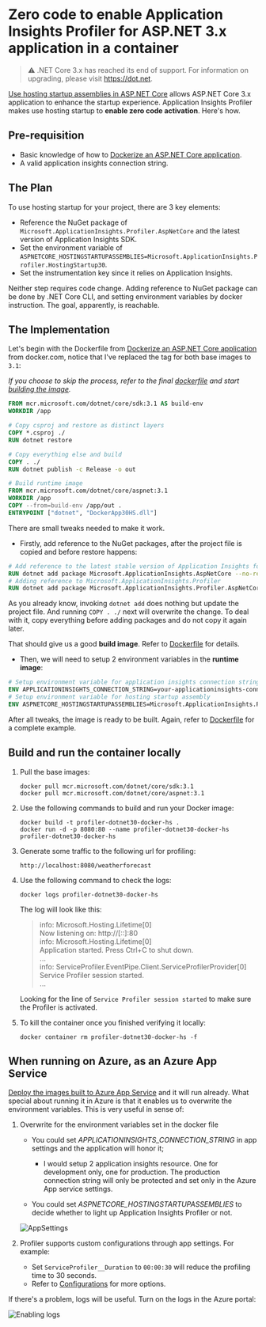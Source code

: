 # Zero code to enable Application Insights Profiler for ASP.NET 3.x application in a container

> ⚠️ .NET Core 3.x has reached its end of support. For information on upgrading, please visit <https://dot.net>.

[Use hosting startup assemblies in ASP.NET Core](https://docs.microsoft.com/en-us/aspnet/core/fundamentals/host/platform-specific-configuration?view=aspnetcore-3.0) allows ASP.NET Core 3.x application to enhance the startup experience. Application Insights Profiler makes use hosting startup to **enable zero code activation**. Here's how.

## Pre-requisition

* Basic knowledge of how to [Dockerize an ASP.NET Core application](https://docs.docker.com/engine/examples/dotnetcore/).
* A valid application insights connection string.

## The Plan

To use hosting startup for your project, there are 3 key elements:

* Reference the NuGet package of `Microsoft.ApplicationInsights.Profiler.AspNetCore` and the latest version of Application Insights SDK.
* Set the environment variable of `ASPNETCORE_HOSTINGSTARTUPASSEMBLIES=Microsoft.ApplicationInsights.Profiler.HostingStartup30`.
* Set the instrumentation key since it relies on Application Insights.

Neither step requires code change. Adding reference to NuGet package can be done by .NET Core CLI, and setting environment variables by docker instruction. The goal, apparently, is reachable.

## The Implementation

Let's begin with the Dockerfile from [Dockerize an ASP.NET Core application](https://docs.docker.com/engine/examples/dotnetcore/) from docker.com, notice that I've replaced the tag for both base images to `3.1`:

_If you choose to skip the process, refer to the final [dockerfile](./Dockerfile) and start [building the image](#Build-and-run-the-container-locally)._

```dockerfile
FROM mcr.microsoft.com/dotnet/core/sdk:3.1 AS build-env
WORKDIR /app

# Copy csproj and restore as distinct layers
COPY *.csproj ./
RUN dotnet restore

# Copy everything else and build
COPY . ./
RUN dotnet publish -c Release -o out

# Build runtime image
FROM mcr.microsoft.com/dotnet/core/aspnet:3.1
WORKDIR /app
COPY --from=build-env /app/out .
ENTRYPOINT ["dotnet", "DockerApp30HS.dll"]
```

There are small tweaks needed to make it work.

* Firstly, add reference to the NuGet packages, after the project file is copied and before restore happens:

```dockerfile
# Add reference to the latest stable version of Application Insights for ASP.NET Core.
RUN dotnet add package Microsoft.ApplicationInsights.AspNetCore --no-restore
# Adding reference to Microsoft.ApplicationInsights.Profiler
RUN dotnet add package Microsoft.ApplicationInsights.Profiler.AspNetCore -v 2.* --no-restore
```

As you already know, invoking `dotnet add` does nothing but update the project file. And running `COPY . ./` next will overwrite the change. To deal with it, copy everything before adding packages and do not copy it again later.

That should give us a good **build image**. Refer to [Dockerfile](./Dockerfile) for details.

* Then, we will need to setup 2 environment variables in the **runtime image**:

```dockerfile
# Setup environment variable for application insights connection string
ENV APPLICATIONINSIGHTS_CONNECTION_STRING=your-applicationinsights-connection-string
# Setup environment variable for hosting startup assembly
ENV ASPNETCORE_HOSTINGSTARTUPASSEMBLIES=Microsoft.ApplicationInsights.Profiler.HostingStartup30
```

After all tweaks, the image is ready to be built. Again, refer to [Dockerfile](./Dockerfile) for a complete example.

## Build and run the container locally

1. Pull the base images:

    ```docker
    docker pull mcr.microsoft.com/dotnet/core/sdk:3.1
    docker pull mcr.microsoft.com/dotnet/core/aspnet:3.1
    ```

1. Use the following commands to build and run your Docker image:

    ```docker
    docker build -t profiler-dotnet30-docker-hs .
    docker run -d -p 8080:80 --name profiler-dotnet30-docker-hs profiler-dotnet30-docker-hs
    ```

1. Generate some traffic to the following url for profiling:

    ```url
    http://localhost:8080/weatherforecast
    ```

1. Use the following command to check the logs:

    ```docker
    docker logs profiler-dotnet30-docker-hs
    ```

    The log will look like this:
    > info: Microsoft.Hosting.Lifetime[0] \
      Now listening on: http://[::]:80 \
    info: Microsoft.Hosting.Lifetime[0] \
        Application started. Press Ctrl+C to shut down. \
    ... \
    info: ServiceProfiler.EventPipe.Client.ServiceProfilerProvider[0] \
        Service Profiler session started. \
    ...

    Looking for the line of `Service Profiler session started` to make sure the Profiler is activated.

1. To kill the container once you finished verifying it locally:

    ```docker
    docker container rm profiler-dotnet30-docker-hs -f
    ```

## When running on Azure, as an Azure App Service

[Deploy the images built to Azure App Service](https://docs.microsoft.com/en-us/azure/app-service/containers/quickstart-docker) and it will run already. What special about running it in Azure is that it enables us to overwrite the environment variables. This is very useful in sense of:

1. Overwrite for the environment variables set in the docker file
    * You could set _APPLICATIONINSIGHTS_CONNECTION_STRING_ in app settings and the application will honor it;
        * I would setup 2 application insights resource. One for development only, one for production. The production connection string will only be protected and set only in the Azure App service settings.

    * You could set _ASPNETCORE_HOSTINGSTARTUPASSEMBLIES_ to decide whether to light up Application Insights Profiler or not.

    ![AppSettings](./media/AppSettings.png)

1. Profiler supports custom configurations through app settings. For example:
    * Set `ServiceProfiler__Duration` to `00:00:30` will reduce the profiling time to 30 seconds.
    * Refer to [Configurations](https://github.com/microsoft/ApplicationInsights-Profiler-AspNetCore/blob/master/Configurations.md#configuration-references) for more options.

If there's a problem, logs will be useful. Turn on the logs in the Azure portal:

![Enabling logs](./media/EnableLogs.png)
